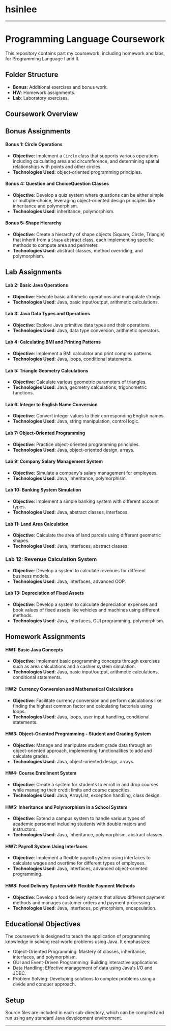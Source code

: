 # hsinlee

---

# Programming Language Coursework

This repository contains part my coursework, including homework and labs, for Programming Language I and II. 

## Folder Structure

- **Bonus**: Additional exercises and bonus work.
- **HW**: Homework assignments.
- **Lab**: Laboratory exercises.

## Coursework Overview

## Bonus Assignments

#### Bonus 1: Circle Operations
- **Objective**: Implement a `Circle` class that supports various operations including calculating area and circumference, and determining spatial relationships with points and other circles.
- **Technologies Used**: object-oriented programming principles.

#### Bonus 4: Question and ChoiceQuestion Classes
- **Objective**: Develop a quiz system where questions can be either simple or multiple-choice, leveraging object-oriented design principles like inheritance and polymorphism.
- **Technologies Used**: inheritance, polymorphism.

#### Bonus 5: Shape Hierarchy
- **Objective**: Create a hierarchy of shape objects (Square, Circle, Triangle) that inherit from a `Shape` abstract class, each implementing specific methods to compute area and perimeter.
- **Technologies Used**: abstract classes, method overriding, and polymorphism.

## Lab Assignments

#### Lab 2: Basic Java Operations
- **Objective**: Execute basic arithmetic operations and manipulate strings.
- **Technologies Used**: Java, basic input/output, arithmetic calculations.

#### Lab 3: Java Data Types and Operations
- **Objective**: Explore Java primitive data types and their operations.
- **Technologies Used**: Java, data type conversion, arithmetic operators.

#### Lab 4: Calculating BMI and Printing Patterns
- **Objective**: Implement a BMI calculator and print complex patterns.
- **Technologies Used**: Java, loops, conditional statements.

#### Lab 5: Triangle Geometry Calculations
- **Objective**: Calculate various geometric parameters of triangles.
- **Technologies Used**: Java, geometry calculations, trigonometric functions.

#### Lab 6: Integer to English Name Conversion
- **Objective**: Convert integer values to their corresponding English names.
- **Technologies Used**: Java, string manipulation, control logic.

#### Lab 7: Object-Oriented Programming
- **Objective**: Practice object-oriented programming principles.
- **Technologies Used**: Java, object-oriented design, arrays.

#### Lab 9: Company Salary Management System
- **Objective**: Simulate a company's salary management for employees.
- **Technologies Used**: Java, inheritance, polymorphism.

#### Lab 10: Banking System Simulation
- **Objective**: Implement a simple banking system with different account types.
- **Technologies Used**: Java, abstract classes, interfaces.

#### Lab 11: Land Area Calculation
- **Objective**: Calculate the area of land parcels using different geometric shapes.
- **Technologies Used**: Java, interfaces, abstract classes.

### Lab 12: Revenue Calculation System
- **Objective**: Develop a system to calculate revenues for different business models.
- **Technologies Used**: Java, interfaces, advanced OOP.

#### Lab 13: Depreciation of Fixed Assets
- **Objective**: Develop a system to calculate depreciation expenses and book values of fixed assets like vehicles and machines using different methods.
- **Technologies Used**: Java, interfaces, GUI programming, polymorphism.


## Homework Assignments

#### HW1: Basic Java Concepts
- **Objective**: Implement basic programming concepts through exercises such as area calculations and a cashier system simulation.
- **Technologies Used**: Java, basic input/output, arithmetic calculations, conditional statements.

#### HW2: Currency Conversion and Mathematical Calculations
- **Objective**: Facilitate currency conversion and perform calculations like finding the highest common factor and calculating factorials using loops.
- **Technologies Used**: Java, loops, user input handling, conditional statements.

#### HW3: Object-Oriented Programming - Student and Grading System
- **Objective**: Manage and manipulate student grade data through an object-oriented approach, implementing functionalities to add and calculate grades.
- **Technologies Used**: Java, object-oriented design, arrays.

#### HW4: Course Enrollment System
- **Objective**: Create a system for students to enroll in and drop courses while managing their credit limits and course capacities.
- **Technologies Used**: Java, ArrayList, exception handling, class design.

#### HW5: Inheritance and Polymorphism in a School System
- **Objective**: Extend a campus system to handle various types of academic personnel including students with double majors and instructors.
- **Technologies Used**: Java, inheritance, polymorphism, abstract classes.

#### HW7: Payroll System Using Interfaces
- **Objective**: Implement a flexible payroll system using interfaces to calculate wages and overtime for different types of employees.
- **Technologies Used**: Java, interfaces, advanced object-oriented programming.

#### HW8: Food Delivery System with Flexible Payment Methods
- **Objective**: Develop a food delivery system that allows different payment methods and manages customer orders and payment processing.
- **Technologies Used**: Java, interfaces, polymorphism, encapsulation.


## Educational Objectives

The coursework is designed to teach the application of programming knowledge in solving real-world problems using Java. It emphasizes:
- Object-Oriented Programming: Mastery of classes, inheritance, interfaces, and polymorphism.
- GUI and Event-Driven Programming: Building interactive applications.
- Data Handling: Effective management of data using Java's I/O and JDBC.
- Problem Solving: Developing solutions to complex problems using a divide and conquer approach.

## Setup

Source files are included in each sub-directory, which can be compiled and run using any standard Java development environment.

---
